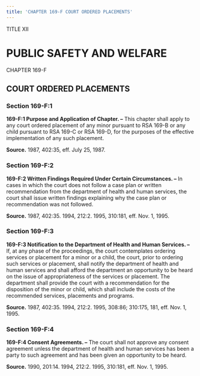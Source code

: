 ```yaml
---
title: 'CHAPTER 169-F COURT ORDERED PLACEMENTS'
---
```


TITLE XII
                                             
PUBLIC SAFETY AND WELFARE
=========================

CHAPTER 169-F
                                             
COURT ORDERED PLACEMENTS
------------------------

### Section 169-F:1

 **169-F:1 Purpose and Application of Chapter. –** This chapter shall
apply to any court ordered placement of any minor pursuant to RSA 169-B
or any child pursuant to RSA 169-C or RSA 169-D, for the purposes of the
effective implementation of any such placement.

**Source.** 1987, 402:35, eff. July 25, 1987.

### Section 169-F:2

 **169-F:2 Written Findings Required Under Certain Circumstances. –**
In cases in which the court does not follow a case plan or written
recommendation from the department of health and human services, the
court shall issue written findings explaining why the case plan or
recommendation was not followed.

**Source.** 1987, 402:35. 1994, 212:2. 1995, 310:181, eff. Nov. 1, 1995.

### Section 169-F:3

 **169-F:3 Notification to the Department of Health and Human
Services. –** If, at any phase of the proceedings, the court
contemplates ordering services or placement for a minor or a child, the
court, prior to ordering such services or placement, shall notify the
department of health and human services and shall afford the department
an opportunity to be heard on the issue of appropriateness of the
services or placement. The department shall provide the court with a
recommendation for the disposition of the minor or child, which shall
include the costs of the recommended services, placements and programs.

**Source.** 1987, 402:35. 1994, 212:2. 1995, 308:86; 310:175, 181, eff.
Nov. 1, 1995.

### Section 169-F:4

 **169-F:4 Consent Agreements. –** The court shall not approve any
consent agreement unless the department of health and human services has
been a party to such agreement and has been given an opportunity to be
heard.

**Source.** 1990, 201:14. 1994, 212:2. 1995, 310:181, eff. Nov. 1, 1995.
